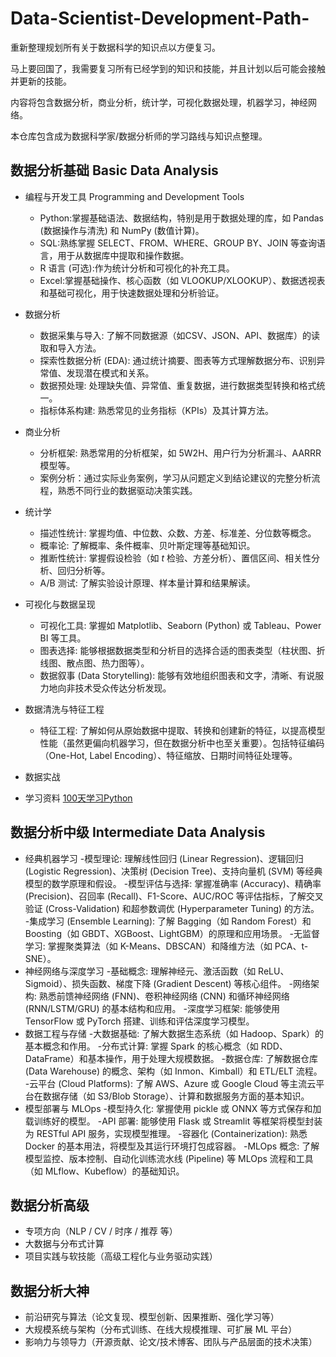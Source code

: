 # Data-Scientist-Development-Path-
重新整理规划所有关于数据科学的知识点以方便复习。


马上要回国了，我需要复习所有已经学到的知识和技能，并且计划以后可能会接触并更新的技能。

内容将包含数据分析，商业分析，统计学，可视化数据处理，机器学习，神经网络。

本仓库包含成为数据科学家/数据分析师的学习路线与知识点整理。


## 数据分析基础 Basic Data Analysis
- 编程与开发工具 Programming and Development Tools
  - Python:掌握基础语法、数据结构，特别是用于数据处理的库，如 Pandas (数据操作与清洗) 和 NumPy (数值计算)。
  - SQL:熟练掌握 SELECT、FROM、WHERE、GROUP BY、JOIN 等查询语言，用于从数据库中提取和操作数据。
  - R 语言 (可选):作为统计分析和可视化的补充工具。
  - Excel:掌握基础操作、核心函数（如 VLOOKUP/XLOOKUP）、数据透视表和基础可视化，用于快速数据处理和分析验证。
- 数据分析
  - 数据采集与导入: 了解不同数据源（如CSV、JSON、API、数据库）的读取和导入方法。
  - 探索性数据分析 (EDA): 通过统计摘要、图表等方式理解数据分布、识别异常值、发现潜在模式和关系。
  - 数据预处理: 处理缺失值、异常值、重复数据，进行数据类型转换和格式统一。
  - 指标体系构建: 熟悉常见的业务指标（KPIs）及其计算方法。
- 商业分析
  - 分析框架: 熟悉常用的分析框架，如 5W2H、用户行为分析漏斗、AARRR模型等。
  - 案例分析：通过实际业务案例，学习从问题定义到结论建议的完整分析流程，熟悉不同行业的数据驱动决策实践。
- 统计学
  - 描述性统计: 掌握均值、中位数、众数、方差、标准差、分位数等概念。
  - 概率论: 了解概率、条件概率、贝叶斯定理等基础知识。
  - 推断性统计: 掌握假设检验（如 $t$ 检验、方差分析）、置信区间、相关性分析、回归分析等。
  - A/B 测试: 了解实验设计原理、样本量计算和结果解读。
- 可视化与数据呈现
  - 可视化工具: 掌握如 Matplotlib、Seaborn (Python) 或 Tableau、Power BI 等工具。
  - 图表选择: 能够根据数据类型和分析目的选择合适的图表类型（柱状图、折线图、散点图、热力图等）。
  - 数据叙事 (Data Storytelling): 能够有效地组织图表和文字，清晰、有说服力地向非技术受众传达分析发现。
- 数据清洗与特征工程
  - 特征工程: 了解如何从原始数据中提取、转换和创建新的特征，以提高模型性能（虽然更偏向机器学习，但在数据分析中也至关重要）。包括特征编码（One-Hot, Label Encoding）、特征缩放、日期时间特征处理等。
- 数据实战

- 学习资料
[100天学习Python](https://github.com/jackfrued/Python-100-Days/blob/master/Day66-80/71.NumPy%E7%9A%84%E5%BA%94%E7%94%A8-4.md)
## 数据分析中级 Intermediate Data Analysis
- 经典机器学习
  -模型理论: 理解线性回归 (Linear Regression)、逻辑回归 (Logistic Regression)、决策树 (Decision Tree)、支持向量机 (SVM) 等经典模型的数学原理和假设。
  -模型评估与选择: 掌握准确率 (Accuracy)、精确率 (Precision)、召回率 (Recall)、F1-Score、AUC/ROC 等评估指标，了解交叉验证 (Cross-Validation) 和超参数调优 (Hyperparameter Tuning) 的方法。
  -集成学习 (Ensemble Learning): 了解 Bagging（如 Random Forest）和 Boosting（如 GBDT、XGBoost、LightGBM）的原理和应用场景。
  -无监督学习: 掌握聚类算法（如 K-Means、DBSCAN）和降维方法（如 PCA、t-SNE）。
- 神经网络与深度学习
  -基础概念: 理解神经元、激活函数（如 ReLU、Sigmoid）、损失函数、梯度下降 (Gradient Descent) 等核心组件。
  -网络架构: 熟悉前馈神经网络 (FNN)、卷积神经网络 (CNN) 和循环神经网络 (RNN/LSTM/GRU) 的基本结构和应用。
  -深度学习框架: 能够使用 TensorFlow 或 PyTorch 搭建、训练和评估深度学习模型。
- 数据工程与存储
  -大数据基础: 了解大数据生态系统（如 Hadoop、Spark）的基本概念和作用。
  -分布式计算: 掌握 Spark 的核心概念（如 RDD、DataFrame）和基本操作，用于处理大规模数据。
  -数据仓库: 了解数据仓库 (Data Warehouse) 的概念、架构（如 Inmon、Kimball）和 ETL/ELT 流程。
  -云平台 (Cloud Platforms): 了解 AWS、Azure 或 Google Cloud 等主流云平台在数据存储（如 S3/Blob Storage）、计算和数据服务方面的基本知识。
- 模型部署与 MLOps
  -模型持久化: 掌握使用 pickle 或 ONNX 等方式保存和加载训练好的模型。
  -API 部署: 能够使用 Flask 或 Streamlit 等框架将模型封装为 RESTful API 服务，实现模型推理。
  -容器化 (Containerization): 熟悉 Docker 的基本用法，将模型及其运行环境打包成容器。
  -MLOps 概念: 了解模型监控、版本控制、自动化训练流水线 (Pipeline) 等 MLOps 流程和工具（如 MLflow、Kubeflow）的基础知识。
## 数据分析高级
- 专项方向（NLP / CV / 时序 / 推荐 等）
- 大数据与分布式计算
- 项目实践与软技能（高级工程化与业务驱动实践）

## 数据分析大神
- 前沿研究与算法（论文复现、模型创新、因果推断、强化学习等）
- 大规模系统与架构（分布式训练、在线大规模推理、可扩展 ML 平台）
- 影响力与领导力（开源贡献、论文/技术博客、团队与产品层面的技术决策）

